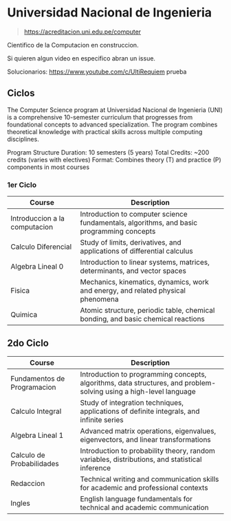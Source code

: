 # Universidad Nacional de Ingenieria

> https://acreditacion.uni.edu.pe/computer

Cientifico de la Computacion en construccion.

Si quieren algun video en especifico abran un issue.

Solucionarios: https://www.youtube.com/c/UltiRequiem
prueba
## Ciclos

The Computer Science program at Universidad Nacional de Ingenieria (UNI) is a comprehensive 10-semester curriculum that progresses from foundational concepts to advanced specialization. The program combines theoretical knowledge with practical skills across multiple computing disciplines.

Program Structure
Duration: 10 semesters (5 years)
Total Credits: ~200 credits (varies with electives)
Format: Combines theory (T) and practice (P) components in most courses

### 1er Ciclo

| Course                        | Description                                                                               |
| ----------------------------- | ----------------------------------------------------------------------------------------- |
| Introduccion a la computacion | Introduction to computer science fundamentals, algorithms, and basic programming concepts |
| Calculo Diferencial           | Study of limits, derivatives, and applications of differential calculus                   |
| Algebra Lineal 0              | Introduction to linear systems, matrices, determinants, and vector spaces                 |
| Fisica                        | Mechanics, kinematics, dynamics, work and energy, and related physical phenomena          |
| Quimica                       | Atomic structure, periodic table, chemical bonding, and basic chemical reactions          |

## 2do Ciclo

| Course                      | Description                                                                                                        |
| --------------------------- | ------------------------------------------------------------------------------------------------------------------ |
| Fundamentos de Programacion | Introduction to programming concepts, algorithms, data structures, and problem-solving using a high-level language |
| Calculo Integral            | Study of integration techniques, applications of definite integrals, and infinite series                           |
| Algebra Lineal 1            | Advanced matrix operations, eigenvalues, eigenvectors, and linear transformations                                  |
| Calculo de Probabilidades   | Introduction to probability theory, random variables, distributions, and statistical inference                     |
| Redaccion                   | Technical writing and communication skills for academic and professional contexts                                  |
| Ingles                      | English language fundamentals for technical and academic communication                                             |
